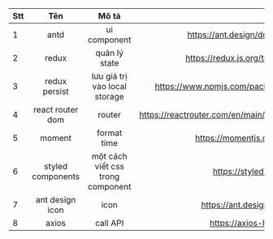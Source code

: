 | Stt |        Tên        |               Mô tả               |                                                 Link |
| :-- | :---------------: | :-------------------------------: | ---------------------------------------------------: |
| 1   |       antd        |           ui component            |              https://ant.design/docs/react/introduce |
| 2   |       redux       |           quản lý state           |           https://redux.js.org/tutorials/quick-start |
| 3   |   redux persist   |   lưu giá trị vào local storage   |          https://www.npmjs.com/package/redux-persist |
| 4   | react router dom  |              router               | https://reactrouter.com/en/main/start/tutorial#setup |
| 5   |      moment       |            format time            |                  https://momentjs.com/docs/#/use-it/ |
| 6   | styled components | một cách viết css trong component |                       https://styled-components.com/ |
| 7   |  ant design icon  |               icon                |                   https://ant.design/components/icon |
| 8   |       axios       |             call API              |                    https://axios-http.com/docs/intro |
